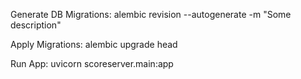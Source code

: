 Generate DB Migrations:
alembic revision --autogenerate -m "Some description"

Apply Migrations:
alembic upgrade head

Run App:
uvicorn scoreserver.main:app

